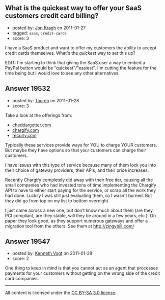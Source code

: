 ## What is the quickest way to offer your SaaS customers credit card billing?

- posted by: [Jon Kragh](https://stackexchange.com/users/-1/2346-jon-kragh) on 2011-01-27
- tagged: `saas`, `credit-cards`
- score: 3

I have a SaaS product and want to offer my customers the ability to accept credit cards themselves.  What's the *quickest* way to set this up?

EDIT: I'm starting to think that giving the SaaS user a way to embed a PayPal button would be "quickest"/"easiest".  I'm cutting the feature for the time being but I would love to see any other alternatives.




## Answer 19532

- posted by: [Tauren](https://stackexchange.com/users/-1/4561-tauren) on 2011-01-28
- score: 3

<p>Take a look at the offerings from:</p>

<ul>
<li><a href="http://cheddargetter.com" rel="nofollow">cheddargetter.com</a> </li>
<li><a href="http://chargify.com" rel="nofollow">chargify.com</a></li>
<li><a href="http://recurly.com" rel="nofollow">recurly.com</a></li>
</ul>

<p>Typically these services provide ways for YOU to charge YOUR customers. But maybe they have options so that your customers can charge their customers.</p>

<p>I have issues with this type of service because many of them lock you into their choice of gateway providers, their APIs, and their price increases. </p>

<p>Recently Chargify completely did away with their free tier, causing all the small companies who had invested tons of time implementing the Chargify API to have to either start paying for the service, or scrap all the work they had done. Luckily I was still just evaluating them, so I wasn't burned. But they did go from top on my list to bottom overnight.</p>

<p>I just came across a new one, but don't know much about them (are they PCI compliant, are they stable, will they be around in a few years, etc.). On paper they look good, as they support numerous gateways and offer a migration tool from the others. See them at <a href="http://zingybill.com/" rel="nofollow">http://zingybill.com/</a></p>



## Answer 19547

- posted by: [Kenneth Vogt](https://stackexchange.com/users/-1/6736-kenneth-vogt) on 2011-01-28
- score: 2

One thing to keep in mind is that you cannot act as an agent that processes payments for your customers without getting on the wrong side of the credit card companies.



---

All content is licensed under the [CC BY-SA 3.0 license](https://creativecommons.org/licenses/by-sa/3.0/).
